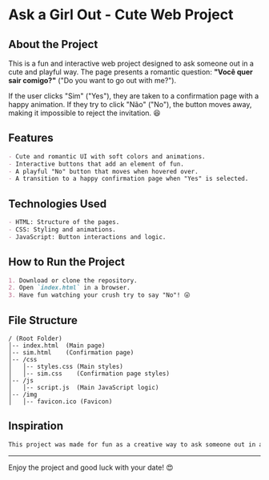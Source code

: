 # Ask a Girl Out - Cute Web Project

## About the Project
This is a fun and interactive web project designed to ask someone out in a cute and playful way. The page presents a romantic question: **"Você quer sair comigo?"** ("Do you want to go out with me?").

If the user clicks "Sim" ("Yes"), they are taken to a confirmation page with a happy animation. If they try to click "Não" ("No"), the button moves away, making it impossible to reject the invitation. 😆

## Features
```markdown
- Cute and romantic UI with soft colors and animations.
- Interactive buttons that add an element of fun.
- A playful "No" button that moves when hovered over.
- A transition to a happy confirmation page when "Yes" is selected.
```

## Technologies Used
```markdown
- HTML: Structure of the pages.
- CSS: Styling and animations.
- JavaScript: Button interactions and logic.
```

## How to Run the Project
```markdown
1. Download or clone the repository.
2. Open `index.html` in a browser.
3. Have fun watching your crush try to say "No"! 😜
```

## File Structure
```plaintext
/ (Root Folder)
│-- index.html  (Main page)
│-- sim.html    (Confirmation page)
│-- /css
│   │-- styles.css (Main styles)
│   │-- sim.css    (Confirmation page styles)
│-- /js
│   │-- script.js  (Main JavaScript logic)
│-- /img
│   │-- favicon.ico (Favicon)
```

## Inspiration
```markdown
This project was made for fun as a creative way to ask someone out in a lighthearted manner. 💕
```

---
Enjoy the project and good luck with your date! 😍

